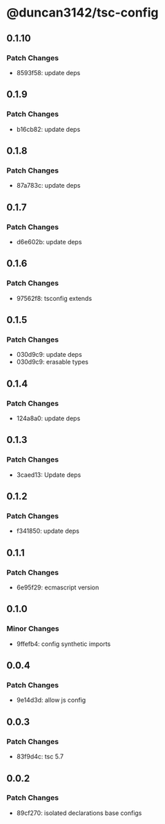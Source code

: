 # @duncan3142/tsc-config

## 0.1.10

### Patch Changes

- 8593f58: update deps

## 0.1.9

### Patch Changes

- b16cb82: update deps

## 0.1.8

### Patch Changes

- 87a783c: update deps

## 0.1.7

### Patch Changes

- d6e602b: update deps

## 0.1.6

### Patch Changes

- 97562f8: tsconfig extends

## 0.1.5

### Patch Changes

- 030d9c9: update deps
- 030d9c9: erasable types

## 0.1.4

### Patch Changes

- 124a8a0: update deps

## 0.1.3

### Patch Changes

- 3caed13: Update deps

## 0.1.2

### Patch Changes

- f341850: update deps

## 0.1.1

### Patch Changes

- 6e95f29: ecmascript version

## 0.1.0

### Minor Changes

- 9ffefb4: config synthetic imports

## 0.0.4

### Patch Changes

- 9e14d3d: allow js config

## 0.0.3

### Patch Changes

- 83f9d4c: tsc 5.7

## 0.0.2

### Patch Changes

- 89cf270: isolated declarations
  base configs
